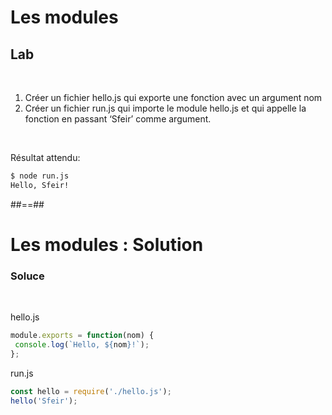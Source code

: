 <!-- .slide: class="exercice" -->
# Les modules

## Lab

<br>

1. Créer un fichier hello.js qui exporte une fonction avec un argument nom
2. Créer un fichier run.js qui importe le module hello.js et qui appelle la fonction en passant ‘Sfeir’ comme argument.

<br>

Résultat attendu:

```bash
$ node run.js
Hello, Sfeir!
```

##==##
<!-- .slide: class="exercice" -->
# Les modules : Solution

### Soluce

<br>

hello.js
```javascript
module.exports = function(nom) {
 console.log(`Hello, ${nom}!`);
};
```

run.js
```javascript
const hello = require('./hello.js');
hello('Sfeir');
```
